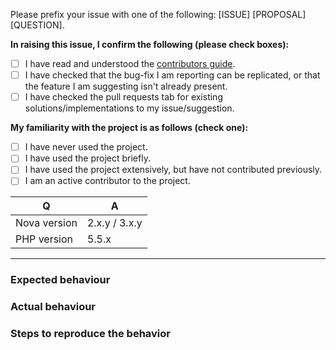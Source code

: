 Please prefix your issue with one of the following: [ISSUE] [PROPOSAL] [QUESTION].

__In raising this issue, I confirm the following (please check boxes):__

- [ ] I have read and understood the [contributors guide](CONTRIBUTING.md).
- [ ] I have checked that the bug-fix I am reporting can be replicated, or that the feature I am suggesting isn't already present.
- [ ] I have checked the pull requests tab for existing solutions/implementations to my issue/suggestion.

__My familiarity with the project is as follows (check one):__

- [ ] I have never used the project.
- [ ] I have used the project briefly.
- [ ] I have used the project extensively, but have not contributed previously.
- [ ] I am an active contributor to the project.

| Q            | A
| -------------| ---
| Nova version | 2.x.y / 3.x.y
| PHP version  | 5.5.x

---

### Expected behaviour

### Actual behaviour

### Steps to reproduce the behavior
